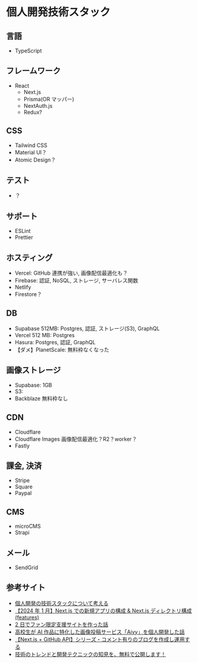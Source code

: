 # 個人開発技術スタック

## 言語

- TypeScript

## フレームワーク

- React
  - Next.js
  - Prisma(OR マッパー)
  - NextAuth.js
  - Redux?

## CSS

- Tailwind CSS
- Material UI？
- Atomic Design？

## テスト

- ？

## サポート

- ESLint
- Prettier

## ホスティング

- Vercel: GitHub 連携が強い, 画像配信最適化も？
- Firebase: 認証, NoSQL, ストレージ, サーバレス関数
- Netlify
- Firestore？

## DB

- Supabase 512MB: Postgres, 認証, ストレージ(S3), GraphQL
- Vercel 512 MB: Postgres
- Hasura: Postgres, 認証, GraphQL
- 【ダメ】PlanetScale: 無料枠なくなった

## 画像ストレージ

- Supabase: 1GB
- S3:
- Backblaze 無料枠なし

## CDN

- Cloudflare
- Cloudflare Images 画像配信最適化？R2？worker？
- Fastly

## 課金, 決済

- Stripe
- Square
- Paypal

## CMS

- microCMS
- Strapi

## メール

- SendGrid

## 参考サイト

- [個人開発の技術スタックについて考える](https://zenn.dev/creamstew/scraps/09570fde960f77)
- [【2024 年 1 月】Next.js での新規アプリの構成 & Next.js ディレクトリ構成(features)](https://zenn.dev/hokuto_tech/articles/fdabaff60f5af2)
- [2 日でファン限定支援サイトを作った話](https://zenn.dev/saip/articles/9cf68c9ce43daa)
- [高校生が AI 作品に特化した画像投稿サービス「Aivy」を個人開発した話](https://zenn.dev/ddpn08/articles/aivy-run-release)
- [【Next.js + GitHub API】シリーズ・コメント有りのブログを作成し運用する](https://zenn.dev/isirmt/articles/next-github-blog-launch)
- [技術のトレンドと開発テクニックの知見を、無料で公開します！](https://qiita.com/rjoe/items/e579d3e4b35e88868996)
